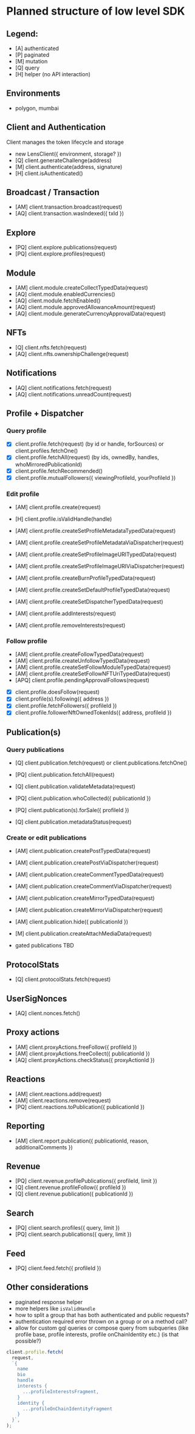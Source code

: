 # Planned structure of low level SDK

## Legend:

- [A] authenticated
- [P] paginated
- [M] mutation
- [Q] query
- [H] helper (no API interaction)

## Environments

- polygon, mumbai

## Client and Authentication

Client manages the token lifecycle and storage

- new LensClient({ environment, storage? })
- [Q] client.generateChallenge(address)
- [M] client.authenticate(address, signature)
- [H] client.isAuthenticated()

## Broadcast / Transaction

- [AM] client.transaction.broadcast(request)
- [AQ] client.transaction.wasIndexed({ txId })

## Explore

- [PQ] client.explore.publications(request)
- [PQ] client.explore.profiles(request)

## Module

- [AM] client.module.createCollectTypedData(request)
- [AQ] client.module.enabledCurrencies()
- [AQ] client.module.fetchEnabled()
- [AQ] client.module.approvedAllowanceAmount(request)
- [AQ] client.module.generateCurrencyApprovalData(request)

## NFTs

- [Q] client.nfts.fetch(request)
- [AQ] client.nfts.ownershipChallenge(request)

## Notifications

- [AQ] client.notifications.fetch(request)
- [AQ] client.notifications.unreadCount(request)

## Profile + Dispatcher

### Query profile

- [x] client.profile.fetch(request) (by id or handle, forSources) or client.profiles.fetchOne()
- [x] client.profile.fetchAll(request) (by ids, ownedBy, handles, whoMirroredPublicationId)
- [x] client.profile.fetchRecommended()
- [x] client.profile.mutualFollowers({ viewingProfileId, yourProfileId })

### Edit profile

- [AM] client.profile.create(request)
- [H] client.profile.isValidHandle(handle)

- [AM] client.profile.createSetProfileMetadataTypedData(request)
- [AM] client.profile.createSetProfileMetadataViaDispatcher(request)

- [AM] client.profile.createSetProfileImageURITypedData(request)
- [AM] client.profile.createSetProfileImageURIViaDispatcher(request)

- [AM] client.profile.createBurnProfileTypedData(request)
- [AM] client.profile.createSetDefaultProfileTypedData(request)
- [AM] client.profile.createSetDispatcherTypedData(request)

- [AM] client.profile.addInterests(request)
- [AM] client.profile.removeInterests(request)

### Follow profile

- [AM] client.profile.createFollowTypedData(request)
- [AM] client.profile.createUnfollowTypedData(request)
- [AM] client.profile.createSetFollowModuleTypedData(request)
- [AM] client.profile.createSetFollowNFTUriTypedData(request)
- [APQ] client.profile.pendingApprovalFollows(request)

- [x] client.profile.doesFollow(request)
- [x] client.profile(s).following({ address })
- [x] client.profile.fetchFollowers({ profileId })
- [x] client.profile.followerNftOwnedTokenIds({ address, profileId })

## Publication(s)

### Query publications

- [Q] client.publication.fetch(request) or client.publications.fetchOne()
- [PQ] client.publication.fetchAll(request)
- [Q] client.publication.validateMetadata(request)
- [PQ] client.publication.whoCollected({ publicationId })

- [PQ] client.publication(s).forSale({ profileId })
- [Q] client.publication.metadataStatus(request)

### Create or edit publications

- [AM] client.publication.createPostTypedData(request)
- [AM] client.publication.createPostViaDispatcher(request)

- [AM] client.publication.createCommentTypedData(request)
- [AM] client.publication.createCommentViaDispatcher(request)

- [AM] client.publication.createMirrorTypedData(request)
- [AM] client.publication.createMirrorViaDispatcher(request)

- [AM] client.publication.hide({ publicationId })
- [M] client.publication.createAttachMediaData(request)

- gated publications TBD

## ProtocolStats

- [Q] client.protocolStats.fetch(request)

## UserSigNonces

- [AQ] client.nonces.fetch()

## Proxy actions

- [AM] client.proxyActions.freeFollow({ profileId })
- [AM] client.proxyActions.freeCollect({ publicationId })
- [AQ] client.proxyActions.checkStatus({ proxyActionId })

## Reactions

- [AM] client.reactions.add(request)
- [AM] client.reactions.remove(request)
- [PQ] client.reactions.toPublication({ publicationId })

## Reporting

- [AM] client.report.publication({ publicationId, reason, additionalComments })

## Revenue

- [PQ] client.revenue.profilePublications({ profileId, limit })
- [Q] client.revenue.profileFollow({ profileId })
- [Q] client.revenue.publication({ publicationId })

## Search

- [PQ] client.search.profiles({ query, limit })
- [PQ] client.search.publications({ query, limit })

## Feed

- [PQ] client.feed.fetch({ profileId })

## Other considerations

- paginated response helper
- more helpers like `isValidHandle`
- how to split a group that has both authenticated and public requests?
- authentication required error thrown on a group or on a method call?
- allow for custom gql queries or compose query from subqueries (like profile base, profile interests, profile onChainIdentity etc.) (is that possible?)

```ts
client.profile.fetch(
  request,
  `{
    name
    bio
    handle
    interests {
      ...profileInterestsFragment,
    }
    identity {
      ...profileOnChainIdentityFragment
    }
  }`,
);
```
